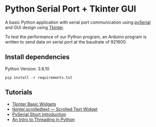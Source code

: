# Python Serial Port + Tkinter GUI

A basic Python application with serial port communication using [pySerial](https://pypi.org/project/pyserial/) and GUI design using [Tkinter](https://docs.python.org/3/library/tkinter.html).

To test the performance of our Python program, an Arduino program is written to send data on serial port at the baudrate of 921600.

## Install dependencies

Python Version: 3.8.10

```console
pip install -r requirements.txt
```

## Tutorials

- [Tkinter Basic Widgets](https://tkdocs.com/tutorial/widgets.html)
- [tkinter.scrolledtext — Scrolled Text Widget](https://docs.python.org/3/library/tkinter.scrolledtext.html)
- [PySerial Short Introduction](https://pyserial.readthedocs.io/en/latest/shortintro.html)
- [An Intro to Threading in Python](https://realpython.com/intro-to-python-threading/)